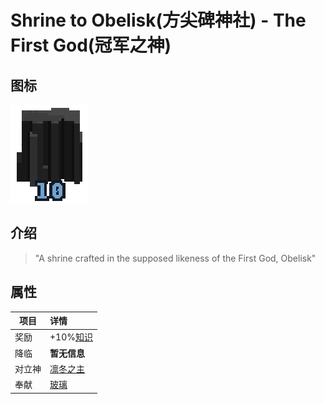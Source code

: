 # Shrine to Obelisk(方尖碑神社) - The First God(冠军之神)

## 图标

![Shrine to Obelisk](assetes/shrines/Obelisk.png)

## 介绍

> "A shrine crafted in the supposed likeness of the First God, Obelisk"


## 属性

| 项目 | 详情 |
| --- | :---
| 奖励 | +10%[知识](?file=002-属性/11-知识 "知识")
| 降临 | **暂无信息**
| 对立神 | [凛冬之主](?file=005-神社/006-凛冬之主 "凛冬之主")
| 奉献 | [玻璃](?file=007-物品/015-玻璃 "玻璃")
